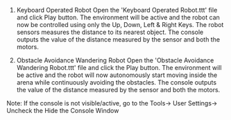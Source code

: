 1. Keyboard Operated Robot
Open the 'Keyboard Operated Robot.ttt' file and click Play button. The environment will be active and the robot can now be controlled using only the Up, Down, Left & Right Keys. The robot sensors measures the distance to its nearest object. The console outputs the value of the distance measured by the sensor and both the motors.

2. Obstacle Avoidance Wandering Robot
Open the 'Obstacle Avoidance Wandering Robot.ttt' file and click the Play button. The environment will be active and the robot will now autonomously start moving inside the arena while continuously avoiding the obstacles. The console outputs the value of the distance measured by the sensor and both the motors.

Note: If the console is not visible/active, go to the Tools-> User Settings-> Uncheck the Hide the Console Window
